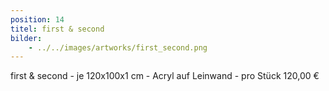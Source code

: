 ```yaml
---
position: 14
titel: first & second
bilder:
    - ../../images/artworks/first_second.png
---
```


first & second - je 120x100x1 cm - Acryl auf Leinwand - pro Stück 120,00 €
